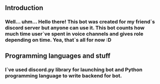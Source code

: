 ## Introduction
### Well... uhm... Hello there! This bot was created for my friend\`s discord server but anyone can use it. This bot counts how much time user\`ve spent in voice channels and gives role depending on time. Yea, that`s all for now :D
## Programming languages and stuff
### I`ve used discord.py library for launching bot and Python programming language to write backend for bot.
